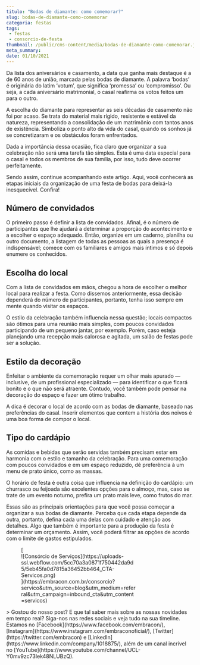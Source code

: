 ```yaml
---
titulo: "Bodas de diamante: como comemorar?"
slug: bodas-de-diamante-como-comemorar
categoria: festas
tags:
 - festas
 - consorcio-de-festa
thumbnail: /public/cms-content/media/bodas-de-diamante-como-comemorar.jpg
meta_summary: 
date: 01/10/2021
---
```

Da lista dos aniversários e casamento, a data que ganha mais destaque é a de 60 anos de união, marcada pelas bodas de diamante. A palavra ‘bodas’ é originária do latim ‘votum’, que significa ‘promessa’ ou ‘compromisso’. Ou seja, a cada aniversário matrimonial, o casal reafirma os votos feitos um para o outro.

A escolha do diamante para representar as seis décadas de casamento não foi por acaso. Se trata do material mais rígido, resistente e estável da natureza, representando a consolidação de um matrimônio com tantos anos de existência. Simboliza o ponto alto da vida do casal, quando os sonhos já se concretizaram e os obstáculos foram enfrentados.

Dada a importância dessa ocasião, fica claro que organizar a sua celebração não será uma tarefa tão simples. Esta é uma data especial para o casal e todos os membros de sua família, por isso, tudo deve ocorrer perfeitamente.

Sendo assim, continue acompanhando este artigo. Aqui, você conhecerá as etapas iniciais da organização de uma festa de bodas para deixá-la inesquecível. Confira!

Número de convidados
--------------------

O primeiro passo é definir a lista de convidados. Afinal, é o número de participantes que lhe ajudará a determinar a proporção do acontecimento e a escolher o espaço adequado. Então, organize em um caderno, planilha ou outro documento, a listagem de todas as pessoas as quais a presença é indispensável; comece com os familiares e amigos mais íntimos e só depois enumere os conhecidos.

Escolha do local
----------------

Com a lista de convidados em mãos, chegou a hora de escolher o melhor local para realizar a festa. Como dissemos anteriormente, essa decisão dependerá do número de participantes, portanto, tenha isso sempre em mente quando visitar os espaços.

O estilo da celebração também influencia nessa questão; locais compactos são ótimos para uma reunião mais simples, com poucos convidados participando de um pequeno jantar, por exemplo. Porém, caso esteja planejando uma recepção mais calorosa e agitada, um salão de festas pode ser a solução.

Estilo da decoração
-------------------

Enfeitar o ambiente da comemoração requer um olhar mais apurado — inclusive, de um profissional especializado — para identificar o que ficará bonito e o que não será atraente. Contudo, você também pode pensar na decoração do espaço e fazer um ótimo trabalho.

A dica é decorar o local de acordo com as bodas de diamante, baseado nas preferências do casal. Inserir elementos que contem a história dos noivos é uma boa forma de compor o local.

Tipo do cardápio
----------------

As comidas e bebidas que serão servidas também precisam estar em harmonia com o estilo e tamanho da celebração. Para uma comemoração com poucos convidados e em um espaço reduzido, dê preferência à um menu de prato único, como as massas.

O horário de festa é outra coisa que influencia na definição do cardápio: um churrasco ou feijoada são excelentes opções para o almoço, mas, caso se trate de um evento noturno, prefira um prato mais leve, como frutos do mar.

Essas são as principais orientações para que você possa começar a organizar a sua bodas de diamante. Perceba que cada etapa depende da outra, portanto, defina cada uma delas com cuidado e atenção aos detalhes. Algo que também é importante para a produção da festa é determinar um orçamento. Assim, você poderá filtrar as opções de acordo com o limite de gastos estipulados.

<figure class="w-richtext-figure-type-image w-richtext-align-center" style="max-width:310px">[<div>![Consórcio de Serviços](https://uploads-ssl.webflow.com/5cc70a3a0871f750442da9d5/5eb45fa0d7815a36452bb464_CTA-Servicos.png)</div>](https://embracon.com.br/consorcio?servico&utm_source=blog&utm_medium=referral&utm_campaign=inbound_cta&utm_content=servicos)</figure>> Gostou do nosso post? E que tal saber mais sobre as nossas novidades em tempo real? Siga-nos nas redes sociais e veja tudo na sua timeline. Estamos no [Facebook](https://www.facebook.com/embracon/), [Instagram](https://www.instagram.com/embraconoficial/), [Twitter](https://twitter.com/embracon) e [LinkedIn](https://www.linkedin.com/company/1018875/), além de um canal incrível no [YouTube](https://www.youtube.com/channel/UCL-Y0mv9zc73Iek48NLUBzQ).
